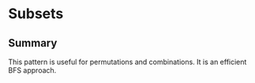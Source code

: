 # Subsets
## Summary
This pattern is useful for permutations and combinations. It is an efficient BFS approach.

